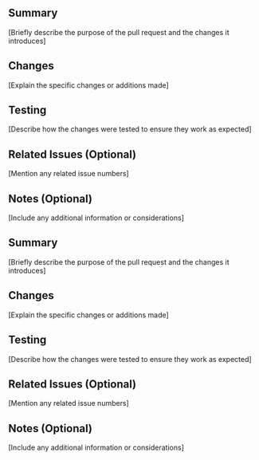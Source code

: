 ## Summary

[Briefly describe the purpose of the pull request and the changes it introduces]

## Changes

[Explain the specific changes or additions made]

## Testing

[Describe how the changes were tested to ensure they work as expected]

## Related Issues (Optional)

[Mention any related issue numbers]

## Notes (Optional)

[Include any additional information or considerations]

## Summary

[Briefly describe the purpose of the pull request and the changes it introduces]

## Changes

[Explain the specific changes or additions made]

## Testing

[Describe how the changes were tested to ensure they work as expected]

## Related Issues (Optional)

[Mention any related issue numbers]

## Notes (Optional)

[Include any additional information or considerations]

